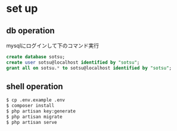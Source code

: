 # set up
## db operation
  mysqlにログインして下のコマンド実行
  ```sql
  create database sotsu;
  create user sotsu@localhost identified by "sotsu";
  grant all on sotsu.* to sotsu@localhost identified by "sotsu";
  ```

## shell operation
```bash
$ cp .env.example .env
$ composer install
$ php artisan key:generate
$ php artisan migrate
$ php artisan serve
```